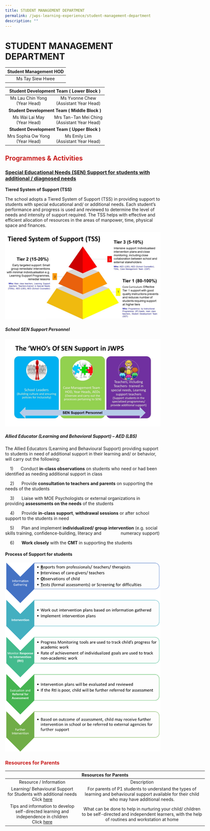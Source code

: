 ```yaml
---
title: STUDENT MANAGEMENT DEPARTMENT
permalink: /jwps-learning-experience/student-management-department
description: ""
---
```

# STUDENT MANAGEMENT DEPARTMENT

| Student Management HOD |
|:----------------------:|
|    Ms Tay Siew Hwee    |

<table>
<thead>
  <tr>
    <th colspan="2" style="text-align: center;">Student Development Team ( Lower Block )</th>
  </tr>
</thead>
<tbody>
  <tr>
    <td style="text-align: center;">Ms Lau Chin Yong<br>(Year Head)</td>
    <td style="text-align: center;">Ms Yvonne Chew<br>(Assistant Year Head)</td>
  </tr>
  <tr>
		<td colspan="2" style="text-align: center;"><b>Student Development Team ( Middle Block )</b></td>
  </tr>
  <tr>
		<td style="text-align: center;"> Ms Wai Lai May<br>(Year Head)<br></td>
    <td style="text-align: center;">Mrs Tan-Tan Mei Ching<br>(Assistant Year Head)</td>
  </tr>
  <tr>
		<td colspan="2" style="text-align: center;"><b>Student Development Team ( Upper Block )</b></td>
  </tr>
  <tr>
    <td style="text-align: center;">Mrs Sophia Ow Yong<br>(Year Head)</td>
    <td style="text-align: center;">Ms Emily Lim<br>(Assistant Year Head)</td>
  </tr>
</tbody>
</table>

## <span style = "color: #c81b1b"> <b>Programmes & Activities</b> </span>

### <span><b><u>Special Educational Needs (SEN) Support for students with additional / diagnosed needs</u></b></span>

**Tiered System of Support (TSS)**

The school adopts a Tiered System of Support (TSS) in providing support to students with special educational and/ or additional needs. Each student’s performance and progress is used and reviewed to determine the level of needs and intensity of support required. The TSS helps with effective and efficient allocation of resources in the areas of manpower, time, physical space and finances.

![](/images/JWPS%20LEARNING%20EXPERIENCE/STUDENT%20MANAGEMENT%20DEPARTMENT/TSS.jpg)

##### **School SEN Support Personnel**
![](/images/JWPS%20LEARNING%20EXPERIENCE/STUDENT%20MANAGEMENT%20DEPARTMENT/WHO.jpg)

##### **Allied Educator (Learning and Behavioral Support) – AED (LBS)**

The Allied Educators (Learning and Behavioural Support) providing support to students in need of additional support in their learning and/ or behavior, will carry out the following:

    1)      Conduct **in-class observations** on students who need or had been identified as needing additional support in class

    2)      Provide **consultation to teachers and parents** on supporting the needs of the students

    3)      Liaise with MOE Psychologists or external organizations in providing **assessments on the needs** of the students

    4)      Provide **in-class support**, **withdrawal sessions** or after school support to the students in need

    5)      Plan and implement **individualized/ group intervention** (e.g. social skills training, confidence-building, literacy and                numeracy support)

    6)      **Work closely** with the **CMT** in supporting the students

#### **Process of Support for students**
![](/images/JWPS%20LEARNING%20EXPERIENCE/STUDENT%20MANAGEMENT%20DEPARTMENT/SFS.png)

### <span style = "color: #c81b1b"> <b>Resources for Parents</b> </span>

<table style="undefined;table-layout: fixed; width: 648px">
<colgroup>
<col style="width: 240px">
<col style="width: 408px">
</colgroup>
<thead>
  <tr>
    <th colspan="2" style="text-align: center;">Resources for Parents</th>
  </tr>
</thead>
<tbody>
  <tr>
    <td style="text-align: center;"> Resource / Information</td>
    <td style="text-align: center;">Description                                                  </td>
  </tr>
  <tr>
    <td style="text-align: center;">Learning/ Behavioural Support<br>for Students with additional needs<br>Click <a href="/files/Jwps%20learning%20experience/STUDENT%20MANAGEMENT%20DEPARTMENT/Admin%20Day%202019%20Parents%20resources.pdf" target = "_blank">here</a></td>
    <td style="text-align: center;">For parents of P1 students to understand the types of learning and behavioural support available for their child who may have additional needs.</td>
  </tr>
  <tr>
    <td style="text-align: center;">Tips and information to develop<br>self-directed learning and<br>independence in children<br>Click <a href="/files/Jwps%20learning%20experience/STUDENT%20MANAGEMENT%20DEPARTMENT/Helping%20your%20child%20be%20a%20self-directed%20learner.pdf" target = "_blank">here</a></td>
    <td style="text-align: center;">What can be done to help in nurturing your child/ children to be self-directed and independent learners, with the help of routines and workstation at home</td>
  </tr>
</tbody>
</table>